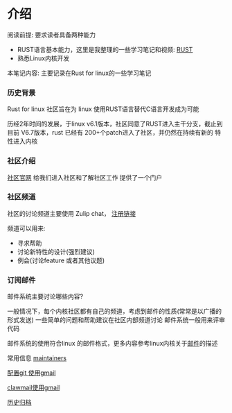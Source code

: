 # 介绍

阅读前提: 要求读者具备两种能力

 - RUST语言基本能力，这里是我整理的一些学习笔记和视频: [RUST](https://rust-doc.readthedocs.io/zh/latest/) 
 - 熟悉Linux内核开发

本笔记内容: 主要记录在Rust for linux的一些学习笔记 

### 历史背景

Rust for linux 社区旨在为 linux 使用RUST语言替代C语言开发成为可能 

历经2年时间的发展，于linux v6.1版本，社区同意了RUST进入主干分支，截止到目前 V6.7版本，rust 已经有 200+个patch进入了社区，并仍然在持续有新的
特性进入内核  

### 社区介绍

[社区官网](https://rust-for-linux.com/) 给我们进入社区和了解社区工作 提供了一个门户 



### 社区频道

社区的讨论频道主要使用 Zulip chat， [注册链接](https://rust-for-linux.zulipchat.com/register/)

频道可以用来: 

 - 寻求帮助
 - 讨论新特性的设计(强烈建议)
 - 例会(讨论feature 或者其他议题)



### 订阅邮件

邮件系统主要讨论哪些内容? 

一般情况下，每个内核社区都有自己的频道，考虑到邮件的性质(常常是以广播的形式发送) 一些简单的问题和帮助建议在社区内部频道讨论
邮件系统一般用来评审代码

邮件系统的使用符合linux 的邮件格式，更多内容参考linux内核关于[邮件](https://subspace.kernel.org/etiquette.html)的描述

常用信息
[maintainers](https://docs.kernel.org/process/maintainers.html#rust)

[配置git 使用gmail](https://geek-docs.com/git/git-questions/98_git_how_to_configure_and_use_git_sendemail_to_work_with_gmail_to_email_patches_to_developers.html)

[clawmail使用gmail](https://www.claws-mail.org/faq/index.php/Using_Claws_Mail_with_Gmail)

[历史归档](https://lore.kernel.org/rust-for-linux)






